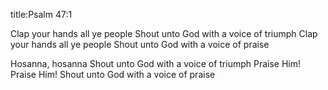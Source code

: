 title:Psalm 47:1

Clap your hands all ye people
Shout unto God with a voice of triumph
Clap your hands all ye people 
Shout unto God with a voice of praise

Hosanna, hosanna
Shout unto God with a voice of triumph
Praise Him! Praise Him!
Shout unto God with a voice of praise